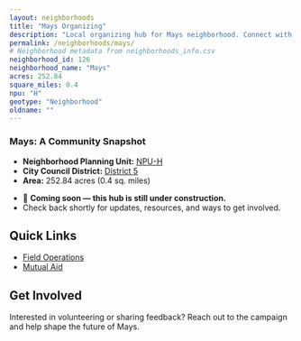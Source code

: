 ```yaml
---
layout: neighborhoods
title: "Mays Organizing"
description: "Local organizing hub for Mays neighborhood. Connect with field operations, mutual aid, and community organizing efforts."
permalink: /neighborhoods/mays/
# Neighborhood metadata from neighborhoods_info.csv
neighborhood_id: 126
neighborhood_name: "Mays"
acres: 252.84
square_miles: 0.4
npu: "H"
geotype: "Neighborhood"
oldname: ""
---
```


### **Mays: A Community Snapshot**

  * **Neighborhood Planning Unit:** [NPU-H](https://www.atlantaga.gov/government/departments/city-planning/neighborhood-planning-units/neighborhood-and-npu-contacts)
  * **City Council District:** [District 5](https://citycouncil.atlantaga.gov/council-members)
  * **Area:** 252.84 acres (0.4 sq. miles)

- 🚧 **Coming soon — this hub is still under construction.**
- Check back shortly for updates, resources, and ways to get involved.

## Quick Links

- [Field Operations](./field-ops/)
- [Mutual Aid](./mutual-aid/)

## Get Involved

Interested in volunteering or sharing feedback? Reach out to the campaign and help shape the future of Mays.
